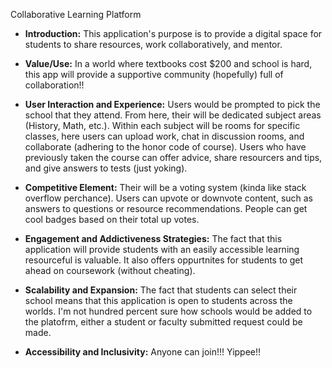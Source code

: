 Collaborative Learning Platform

- **Introduction:** This application's purpose is to provide a digital space for students to share resources, work collaboratively, and mentor. 

- **Value/Use:** In a world where textbooks cost $200 and school is hard, this app will provide a supportive community (hopefully) full of collaboration!!

- **User Interaction and Experience:** Users would be prompted to pick the school that they attend. From here, their will be dedicated subject areas (History, Math, etc.). Within each subject will be rooms for specific classes, here users can upload work, chat in discussion rooms, and collaborate (adhering to the honor code of course). Users who have previously taken the course can offer advice, share resourcers and tips, and give answers to tests (just yoking).

- **Competitive Element:** Their will be a voting system (kinda like stack overflow perchance). Users can upvote or downvote content, such as answers to questions or resource recommendations. People can get cool badges based on their total up votes.

- **Engagement and Addictiveness Strategies:** The fact that this application will provide students with an easily accessible learning resourceful is valuable. It also offers oppurtnites for students to get ahead on coursework (without cheating).

- **Scalability and Expansion:** The fact that students can select their school means that this application is open to students across the worlds. I'm not hundred percent sure how schools would be added to the platofrm, either a student or faculty submitted request could be made.

- **Accessibility and Inclusivity:** Anyone can join!!! Yippee!!